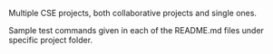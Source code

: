 Multiple CSE projects, both collaborative projects and single ones.

Sample test commands given in each of the README.md files under specific project folder. 